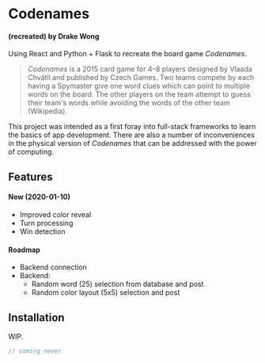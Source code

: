 # Codenames
#### (recreated) by Drake Wong

Using React and Python + Flask to recreate the board game _Codenames_.

>_Codenames_ is a 2015 card game for 4–8 players designed by Vlaada Chvátil and published by Czech Games. Two teams compete by each having a Spymaster give one word clues which can point to multiple words on the board. The other players on the team attempt to guess their team's words while avoiding the words of the other team (Wikipedia).

This project was intended as a first foray into full-stack frameworks to learn the basics of app development. There are also a number of inconveniences in the physical version of _Codenames_ that can be addressed with the power of computing.

## Features

#### New (2020-01-10)

- Improved color reveal 
- Turn processing
- Win detection

#### Roadmap

- Backend connection
- Backend:
  - Random word (25) selection from database and post
  - Random color layout (5x5) selection and post

## Installation

WIP.

```javascript
// coming never
```
